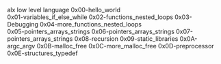 alx low level language
0x00-hello_world              
0x01-variables_if_else_while
0x02-functions_nested_loops
0x03-Debugging
0x04-more_functions_nested_loops  
0x05-pointers_arrays_strings
0x06-pointers_arrays_strings
0x07-pointers_arrays_strings
0x08-recursion
0x09-static_libraries
0x0A-argc_argv
0x0B-malloc_free
0x0C-more_malloc_free
0x0D-preprocessor
0x0E-structures_typedef
